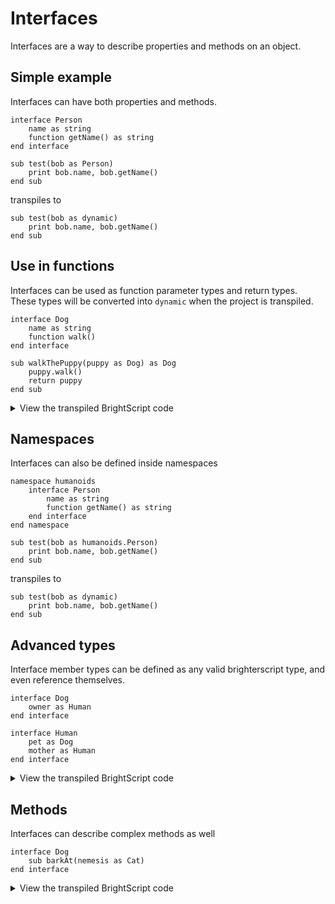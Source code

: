 # Interfaces
Interfaces are a way to describe properties and methods on an object.

## Simple example
Interfaces can have both properties and methods.

```BrighterScript
interface Person
    name as string
    function getName() as string
end interface

sub test(bob as Person)
    print bob.name, bob.getName()
end sub
```

transpiles to

```BrightScript
sub test(bob as dynamic)
    print bob.name, bob.getName()
end sub
```

## Use in functions
Interfaces can be used as function parameter types and return types. These types will be converted into `dynamic` when the project is transpiled.
```brighterscript
interface Dog
    name as string
    function walk()
end interface

sub walkThePuppy(puppy as Dog) as Dog
    puppy.walk()
    return puppy
end sub
```

<details>
  <summary>View the transpiled BrightScript code</summary>

```BrightScript
sub walkThePuppy(puppy as dynamic) as dynamic
    puppy.walk()
    return puppy
end sub
```
</details>

## Namespaces
Interfaces can also be defined inside namespaces

```BrighterScript
namespace humanoids
    interface Person
        name as string
        function getName() as string
    end interface
end namespace

sub test(bob as humanoids.Person)
    print bob.name, bob.getName()
end sub
```

transpiles to

```BrightScript
sub test(bob as dynamic)
    print bob.name, bob.getName()
end sub
```

## Advanced types
Interface member types can be defined as any valid brighterscript type, and even reference themselves.
```brighterscript
interface Dog
    owner as Human
end interface

interface Human
    pet as Dog
    mother as Human
end interface
```

<details>
  <summary>View the transpiled BrightScript code</summary>

```BrightScript

```
</details>

</details>

## Methods
Interfaces can describe complex methods as well
```brighterscript
interface Dog
    sub barkAt(nemesis as Cat)
end interface
```

<details>
  <summary>View the transpiled BrightScript code</summary>

```BrightScript
```
</details>
